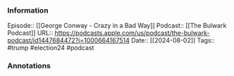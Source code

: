### Information

Episode:: [[George Conway - Crazy in a Bad Way]] 
Podcast:: [[The Bulwark Podcast]]
URL:: https://podcasts.apple.com/us/podcast/the-bulwark-podcast/id1447684472?i=1000664167514
Date:: [[2024-08-02]]
Tags:: #trump #election24 
#podcast


### Annotations

